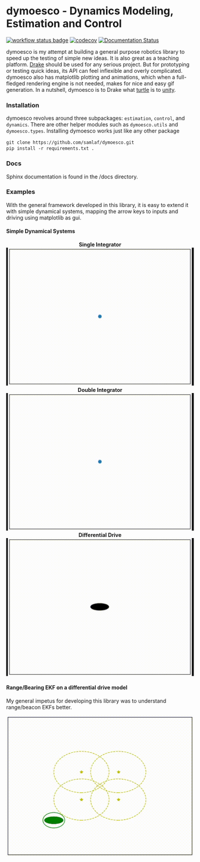 # dymoesco - Dynamics Modeling, Estimation and Control

[![workflow status badge](https://github.com/samlaf/dymoesco/workflows/Python%20application/badge.svg)](https://github.com/samlaf/dymoesco/actions?query=workflow%3A%22Python+application%22)
[![codecov](https://codecov.io/gh/samlaf/dymoesco/branch/master/graph/badge.svg?token=GW8GV0VNS8)](https://codecov.io/gh/samlaf/dymoesco)
[![Documentation Status](https://readthedocs.org/projects/dymoesco/badge/?version=latest)](https://dymoesco.readthedocs.io/en/latest/?badge=latest)

dymoesco is my attempt at building a general purpose robotics library to speed up the testing of simple new ideas. It is also great as a teaching platform. [Drake](https://drake.mit.edu/) should be used for any serious project. But for prototyping or testing quick ideas, its API can feel inflexible and overly complicated. dymoesco also has matplotlib plotting and animations, which when a full-fledged rendering engine is not needed, makes for nice and easy gif generation. In a nutshell, dymoesco is to Drake what [turtle](https://docs.python.org/3/library/turtle.html) is to [unity](https://unity.com/).

### Installation

dymoesco revolves around three subpackages: `estimation`, `control`, and `dynamics`. There are other helper modules such as `dymoesco.utils` and `dymoesco.types`.
Installing dymoesco works just like any other package

```shell
git clone https://github.com/samlaf/dymoesco.git
pip install -r requirements.txt .
```

### Docs
Sphinx documentation is found in the /docs directory.


### Examples

With the general framework developed in this library, it is easy to extend it with simple dynamical systems, mapping the arrow keys to inputs and driving using matplotlib as gui.

#### Simple Dynamical Systems

<link href="./style.css" rel="stylesheet"></link>
<div class="row">
  <div class="column">
	<center><b> Single Integrator </b></center>
	<img src="./videos_and_images/singleintegrator.gif"/>
  </div>
  <div class="column">
	<center><b> Double Integrator </b></center>
	<img src="./videos_and_images/doubleintegrator.gif"/>
  </div>
  <div class="column">
	<center><b> Differential Drive </b></center>
	<img src="./videos_and_images/diffdrive_kinematic.gif"/>
  </div>
</div>


#### Range/Bearing EKF on a differential drive model

My general impetus for developing this library was to understand range/beacon EKFs better.

<img src="./videos_and_images/diffdrive_ekf.gif"/>



